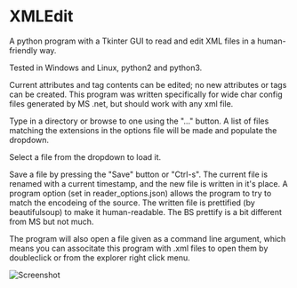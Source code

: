 # XMLEdit
A python program with a Tkinter GUI to read and edit XML files in a human-friendly way. 

Tested in Windows and Linux, python2 and python3. 

Current attributes and tag contents can be edited; no new attributes or tags can be created. This program was written specifically for wide char config files generated by MS .net, but should work with any xml file.

Type in a directory or browse to one using the "..." button. A list of files matching the extensions in the options file will be made and populate the dropdown. 

Select a file from the dropdown to load it.

Save a file by pressing the "Save" button or "Ctrl-s". The current file is renamed with a current timestamp, and the new file is written in it's place. A program option (set in reader_options.json) allows the program to try to match the encodeing of the source. The written file is prettified (by beautifulsoup) to make it human-readable. The BS prettify is a bit different from MS but not much. 

The program will also open a file given as a command line argument, which means you can associtate this program with .xml files to open them by doubleclick or from the explorer right click menu. 

![Screenshot](screenshot.png)
